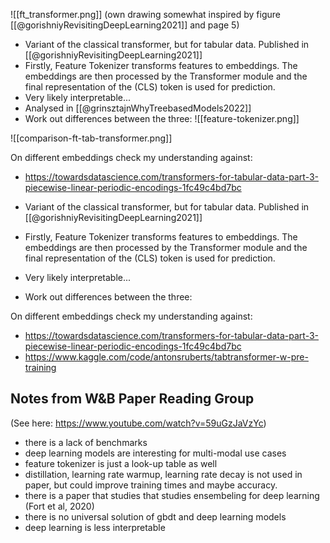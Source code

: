 ![[ft_transformer.png]]
(own drawing somewhat inspired by figure [[@gorishniyRevisitingDeepLearning2021]] and page 5)

- Variant of the classical transformer, but for tabular data. Published in [[@gorishniyRevisitingDeepLearning2021]]
- Firstly, Feature Tokenizer transforms features to embeddings. The embeddings are then processed by the Transformer module and the final representation of the (CLS) token is used for prediction.
- Very likely interpretable... 
- Analysed in [[@grinsztajnWhyTreebasedModels2022]]
- Work out differences between the three:
![[feature-tokenizer.png]]

![[comparison-ft-tab-transformer.png]]


On different embeddings check my understanding against:
- https://towardsdatascience.com/transformers-for-tabular-data-part-3-piecewise-linear-periodic-encodings-1fc49c4bd7bc

- Variant of the classical transformer, but for tabular data. Published in [[@gorishniyRevisitingDeepLearning2021]]
- Firstly, Feature Tokenizer transforms features to embeddings. The embeddings are then processed by the Transformer module and the final representation of the (CLS) token is used for prediction.
- Very likely interpretable... 
- Work out differences between the three:


On different embeddings check my understanding against:
- https://towardsdatascience.com/transformers-for-tabular-data-part-3-piecewise-linear-periodic-encodings-1fc49c4bd7bc
- https://www.kaggle.com/code/antonsruberts/tabtransformer-w-pre-training




## Notes from W&B Paper Reading Group
(See here: https://www.youtube.com/watch?v=59uGzJaVzYc)

- there is a lack of benchmarks
- deep learning models are interesting for multi-modal use cases
- feature tokenizer is just a look-up table as well
- distillation, learning rate warmup, learning rate decay is not used in paper,  but could improve training times and maybe accuracy.
- there is a paper that studies that studies ensembeling for deep learning (Fort et al, 2020)
- there is no universal solution of gbdt and deep learning models
- deep learning is less interpretable